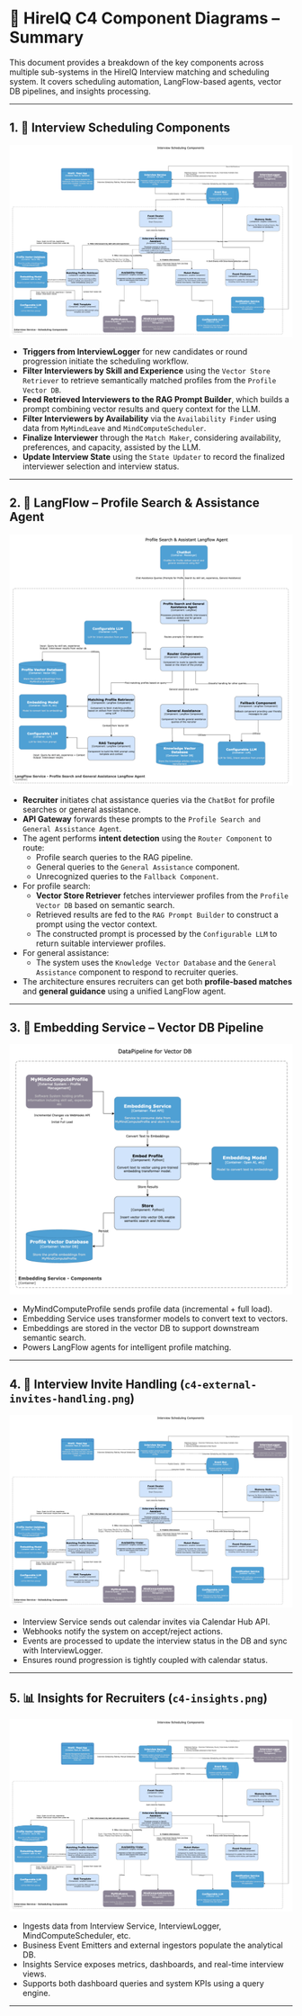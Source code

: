 # 🧩 HireIQ C4 Component Diagrams – Summary

This document provides a breakdown of the key components across multiple sub-systems in the HireIQ Interview matching and 
scheduling system. It covers scheduling automation, LangFlow-based agents, vector DB pipelines, and insights processing.

---

## 1. 📅 Interview Scheduling Components 

![Interview Scheduling Components](../c4-interview-service-scheduling.png)

- **Triggers from InterviewLogger** for new candidates or round progression initiate the scheduling workflow.
- **Filter Interviewers by Skill and Experience** using the `Vector Store Retriever` to retrieve semantically matched profiles from the `Profile Vector DB`.
- **Feed Retrieved Interviewers to the RAG Prompt Builder**, which builds a prompt combining vector results and query context for the LLM.
- **Filter Interviewers by Availability** via the `Availability Finder` using data from `MyMindLeave` and `MindComputeScheduler`.
- **Finalize Interviewer** through the `Match Maker`, considering availability, preferences, and capacity, assisted by the LLM.
- **Update Interview State** using the `State Updater` to record the finalized interviewer selection and interview status.

---

## 2. 🤖 LangFlow – Profile Search & Assistance Agent

![LangFlow – Profile Search & Assistance Agent](../c4-langflowsevice-assistance.png)

- **Recruiter** initiates chat assistance queries via the `ChatBot` for profile searches or general assistance.
- **API Gateway** forwards these prompts to the `Profile Search and General Assistance Agent`.
- The agent performs **intent detection** using the `Router Component` to route:
    - Profile search queries to the RAG pipeline.
    - General queries to the `General Assistance` component.
    - Unrecognized queries to the `Fallback Component`.
- For profile search:
    - **Vector Store Retriever** fetches interviewer profiles from the `Profile Vector DB` based on semantic search.
    - Retrieved results are fed to the `RAG Prompt Builder` to construct a prompt using the vector context.
    - The constructed prompt is processed by the `Configurable LLM` to return suitable interviewer profiles.
- For general assistance:
    - The system uses the `Knowledge Vector Database` and the `General Assistance` component to respond to recruiter queries.
- The architecture ensures recruiters can get both **profile-based matches** and **general guidance** using a unified LangFlow agent.


---

## 3. 🔁 Embedding Service – Vector DB Pipeline

![Embedding Service – Vector DB Pipeline](../c4-embedding-component.png)

- MyMindComputeProfile sends profile data (incremental + full load).
- Embedding Service uses transformer models to convert text to vectors.
- Embeddings are stored in the vector DB to support downstream semantic search.
- Powers LangFlow agents for intelligent profile matching.

---

## 4. 📨 Interview Invite Handling (`c4-external-invites-handling.png`)

![Interview Invite Handling](../c4-interview-service-scheduling.png)

- Interview Service sends out calendar invites via Calendar Hub API.
- Webhooks notify the system on accept/reject actions.
- Events are processed to update the interview status in the DB and sync with InterviewLogger.
- Ensures round progression is tightly coupled with calendar status.

---

## 5. 📊 Insights for Recruiters (`c4-insights.png`)

![Insights for Recruiters](../c4-interview-service-scheduling.png)

- Ingests data from Interview Service, InterviewLogger, MindComputeScheduler, etc.
- Business Event Emitters and external ingestors populate the analytical DB.
- Insights Service exposes metrics, dashboards, and real-time interview views.
- Supports both dashboard queries and system KPIs using a query engine.

---

